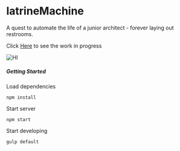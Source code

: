 # latrineMachine

A quest to automate the life of a junior architect - forever laying out restrooms.

Click [Here](https://young-dusk-3643.herokuapp.com/) to see the work in progress

![HI](http://i.imgur.com/ghuCaLz.gif)

##### Getting Started

Load dependencies
```
npm install
```

Start server
```
npm start
```

Start developing
```
gulp default
```
